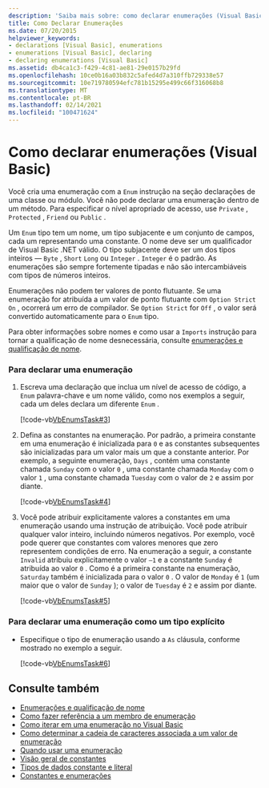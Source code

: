 ```yaml
---
description: 'Saiba mais sobre: como declarar enumerações (Visual Basic)'
title: Como Declarar Enumerações
ms.date: 07/20/2015
helpviewer_keywords:
- declarations [Visual Basic], enumerations
- enumerations [Visual Basic], declaring
- declaring enumerations [Visual Basic]
ms.assetid: db4ca1c3-f429-4c81-ae81-29e0157b29fd
ms.openlocfilehash: 10ce0b16a03b832c5afed4d7a310ffb729338e57
ms.sourcegitcommit: 10e719780594efc781b15295e499c66f316068b8
ms.translationtype: MT
ms.contentlocale: pt-BR
ms.lasthandoff: 02/14/2021
ms.locfileid: "100471624"
---
```

# <a name="how-to-declare-enumerations-visual-basic"></a>Como declarar enumerações (Visual Basic)

Você cria uma enumeração com a `Enum` instrução na seção declarações de uma classe ou módulo. Você não pode declarar uma enumeração dentro de um método. Para especificar o nível apropriado de acesso, use `Private` , `Protected` , `Friend` ou `Public` .  
  
 Um `Enum` tipo tem um nome, um tipo subjacente e um conjunto de campos, cada um representando uma constante. O nome deve ser um qualificador de Visual Basic .NET válido. O tipo subjacente deve ser um dos tipos inteiros — `Byte` , `Short` `Long` ou `Integer` . `Integer` é o padrão. As enumerações são sempre fortemente tipadas e não são intercambiáveis com tipos de números inteiros.  
  
 Enumerações não podem ter valores de ponto flutuante. Se uma enumeração for atribuída a um valor de ponto flutuante com `Option Strict On` , ocorrerá um erro de compilador. Se `Option Strict` for `Off` , o valor será convertido automaticamente para o `Enum` tipo.  
  
 Para obter informações sobre nomes e como usar a `Imports` instrução para tornar a qualificação de nome desnecessária, consulte [enumerações e qualificação de nome](enumerations-and-name-qualification.md).  
  
### <a name="to-declare-an-enumeration"></a>Para declarar uma enumeração  
  
1. Escreva uma declaração que inclua um nível de acesso de código, a `Enum` palavra-chave e um nome válido, como nos exemplos a seguir, cada um deles declara um diferente `Enum` .  
  
     [!code-vb[VbEnumsTask#3](~/samples/snippets/visualbasic/VS_Snippets_VBCSharp/VbEnumsTask/VB/Class2.vb#3)]  
  
2. Defina as constantes na enumeração. Por padrão, a primeira constante em uma enumeração é inicializada para `0` e as constantes subsequentes são inicializadas para um valor mais um que a constante anterior. Por exemplo, a seguinte enumeração, `Days` , contém uma constante chamada `Sunday` com o valor `0` , uma constante chamada `Monday` com o valor `1` , uma constante chamada `Tuesday` com o valor de `2` e assim por diante.  
  
     [!code-vb[VbEnumsTask#4](~/samples/snippets/visualbasic/VS_Snippets_VBCSharp/VbEnumsTask/VB/Class2.vb#4)]  
  
3. Você pode atribuir explicitamente valores a constantes em uma enumeração usando uma instrução de atribuição. Você pode atribuir qualquer valor inteiro, incluindo números negativos. Por exemplo, você pode querer que constantes com valores menores que zero representem condições de erro. Na enumeração a seguir, a constante `Invalid` atribuiu explicitamente o valor `–1` e a constante `Sunday` é atribuída ao valor `0` . Como é a primeira constante na enumeração, `Saturday` também é inicializada para o valor `0` . O valor de `Monday` é `1` (um maior que o valor de `Sunday` ); o valor de `Tuesday` é `2` e assim por diante.  
  
     [!code-vb[VbEnumsTask#5](~/samples/snippets/visualbasic/VS_Snippets_VBCSharp/VbEnumsTask/VB/Class2.vb#5)]  
  
### <a name="to-declare-an-enumeration-as-an-explicit-type"></a>Para declarar uma enumeração como um tipo explícito  
  
- Especifique o tipo de enumeração usando a `As` cláusula, conforme mostrado no exemplo a seguir.  
  
     [!code-vb[VbEnumsTask#6](~/samples/snippets/visualbasic/VS_Snippets_VBCSharp/VbEnumsTask/VB/Class2.vb#6)]  
  
## <a name="see-also"></a>Consulte também

- [Enumerações e qualificação de nome](enumerations-and-name-qualification.md)
- [Como fazer referência a um membro de enumeração](how-to-refer-to-an-enumeration-member.md)
- [Como iterar em uma enumeração no Visual Basic](how-to-iterate-through-an-enumeration.md)
- [Como determinar a cadeia de caracteres associada a um valor de enumeração](how-to-determine-the-string-associated-with-an-enumeration-value.md)
- [Quando usar uma enumeração](when-to-use-an-enumeration.md)
- [Visão geral de constantes](constants-overview.md)
- [Tipos de dados constante e literal](constant-and-literal-data-types.md)
- [Constantes e enumerações](../../../language-reference/constants-and-enumerations.md)
